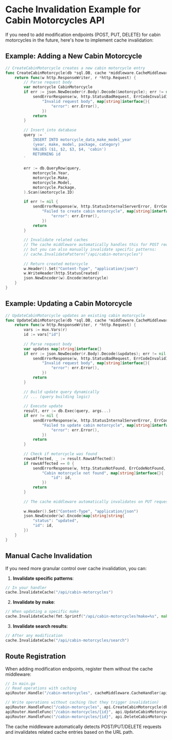 # Cache Invalidation Example for Cabin Motorcycles API

If you need to add modification endpoints (POST, PUT, DELETE) for cabin motorcycles in the future, here's how to implement cache invalidation:

## Example: Adding a New Cabin Motorcycle

```go
// CreateCabinMotorcycle creates a new cabin motorcycle entry
func CreateCabinMotorcycle(db *sql.DB, cache *middleware.CacheMiddleware) http.HandlerFunc {
    return func(w http.ResponseWriter, r *http.Request) {
        // Parse request body
        var motorcycle CabinMotorcycle
        if err := json.NewDecoder(r.Body).Decode(&motorcycle); err != nil {
            sendErrorResponse(w, http.StatusBadRequest, ErrCodeInvalidInput,
                "Invalid request body", map[string]interface{}{
                    "error": err.Error(),
                })
            return
        }
        
        // Insert into database
        query := `
            INSERT INTO motorcycle_data_make_model_year 
            (year, make, model, package, category)
            VALUES ($1, $2, $3, $4, 'cabin')
            RETURNING id
        `
        
        err := db.QueryRow(query, 
            motorcycle.Year, 
            motorcycle.Make, 
            motorcycle.Model, 
            motorcycle.Package,
        ).Scan(&motorcycle.ID)
        
        if err != nil {
            sendErrorResponse(w, http.StatusInternalServerError, ErrCodeDatabase,
                "Failed to create cabin motorcycle", map[string]interface{}{
                    "error": err.Error(),
                })
            return
        }
        
        // Invalidate related caches
        // The cache middleware automatically handles this for POST requests
        // but you can also manually invalidate specific patterns:
        // cache.InvalidatePattern("/api/cabin-motorcycles")
        
        // Return created motorcycle
        w.Header().Set("Content-Type", "application/json")
        w.WriteHeader(http.StatusCreated)
        json.NewEncoder(w).Encode(motorcycle)
    }
}
```

## Example: Updating a Cabin Motorcycle

```go
// UpdateCabinMotorcycle updates an existing cabin motorcycle
func UpdateCabinMotorcycle(db *sql.DB, cache *middleware.CacheMiddleware) http.HandlerFunc {
    return func(w http.ResponseWriter, r *http.Request) {
        vars := mux.Vars(r)
        id := vars["id"]
        
        // Parse request body
        var updates map[string]interface{}
        if err := json.NewDecoder(r.Body).Decode(&updates); err != nil {
            sendErrorResponse(w, http.StatusBadRequest, ErrCodeInvalidInput,
                "Invalid request body", map[string]interface{}{
                    "error": err.Error(),
                })
            return
        }
        
        // Build update query dynamically
        // ... (query building logic)
        
        // Execute update
        result, err := db.Exec(query, args...)
        if err != nil {
            sendErrorResponse(w, http.StatusInternalServerError, ErrCodeDatabase,
                "Failed to update cabin motorcycle", map[string]interface{}{
                    "error": err.Error(),
                })
            return
        }
        
        // Check if motorcycle was found
        rowsAffected, _ := result.RowsAffected()
        if rowsAffected == 0 {
            sendErrorResponse(w, http.StatusNotFound, ErrCodeNotFound,
                "Cabin motorcycle not found", map[string]interface{}{
                    "id": id,
                })
            return
        }
        
        // The cache middleware automatically invalidates on PUT requests
        
        w.Header().Set("Content-Type", "application/json")
        json.NewEncoder(w).Encode(map[string]string{
            "status": "updated",
            "id": id,
        })
    }
}
```

## Manual Cache Invalidation

If you need more granular control over cache invalidation, you can:

1. **Invalidate specific patterns**:
```go
// In your handler
cache.InvalidateCache("/api/cabin-motorcycles")
```

2. **Invalidate by make**:
```go
// When updating a specific make
cache.InvalidateCache(fmt.Sprintf("/api/cabin-motorcycles?make=%s", make))
```

3. **Invalidate search results**:
```go
// After any modification
cache.InvalidateCache("/api/cabin-motorcycles/search")
```

## Route Registration

When adding modification endpoints, register them without the cache middleware:

```go
// In main.go
// Read operations with caching
apiRouter.Handle("/cabin-motorcycles", cacheMiddleware.CacheHandler(api.GetCabinMotorcycles(db))).Methods("GET")

// Write operations without caching (but they trigger invalidation)
apiRouter.HandleFunc("/cabin-motorcycles", api.CreateCabinMotorcycle(db)).Methods("POST")
apiRouter.HandleFunc("/cabin-motorcycles/{id}", api.UpdateCabinMotorcycle(db)).Methods("PUT")
apiRouter.HandleFunc("/cabin-motorcycles/{id}", api.DeleteCabinMotorcycle(db)).Methods("DELETE")
```

The cache middleware automatically detects POST/PUT/DELETE requests and invalidates related cache entries based on the URL path.